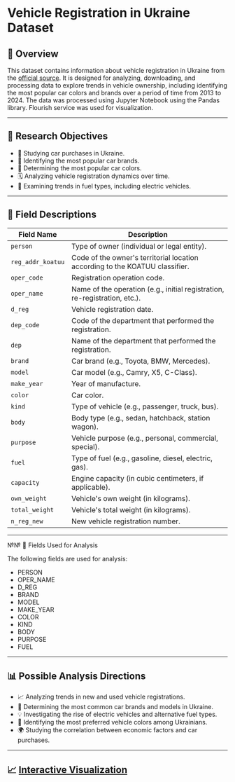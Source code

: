 # Vehicle Registration in Ukraine Dataset

## 📌 Overview

This dataset contains information about vehicle registration in Ukraine from the [official source](https://data.gov.ua/dataset/06779371-308f-42d7-895e-5a39833375f0). It is designed for analyzing, downloading, and processing data to explore trends in vehicle ownership, including identifying the most popular car colors and brands over a period of time from 2013 to 2024. The data was processed using Jupyter Notebook using the Pandas library. Flourish service was used for visualization.

---

## 🎯 Research Objectives

- 🛒 Studying car purchases in Ukraine.
- 🚗 Identifying the most popular car brands.
- 🎨 Determining the most popular car colors.
- 🗓️ Analyzing vehicle registration dynamics over time.
- 🌱 Examining trends in fuel types, including electric vehicles.

---

## 📑 Field Descriptions

| **Field Name**       | **Description**                                                                 |
|--------------------- |------------------------------------------------------------------------------- |
| `person`            | Type of owner (individual or legal entity).                                    |
| `reg_addr_koatuu`   | Code of the owner's territorial location according to the KOATUU classifier.  |
| `oper_code`         | Registration operation code.                                                   |
| `oper_name`         | Name of the operation (e.g., initial registration, re-registration, etc.).    |
| `d_reg`             | Vehicle registration date.                                                     |
| `dep_code`          | Code of the department that performed the registration.                        |
| `dep`               | Name of the department that performed the registration.                        |
| `brand`             | Car brand (e.g., Toyota, BMW, Mercedes).                                       |
| `model`             | Car model (e.g., Camry, X5, C-Class).                                          |
| `make_year`         | Year of manufacture.                                                           |
| `color`             | Car color.                                                                     |
| `kind`              | Type of vehicle (e.g., passenger, truck, bus).                                |
| `body`              | Body type (e.g., sedan, hatchback, station wagon).                            |
| `purpose`           | Vehicle purpose (e.g., personal, commercial, special).                        |
| `fuel`              | Type of fuel (e.g., gasoline, diesel, electric, gas).                         |
| `capacity`          | Engine capacity (in cubic centimeters, if applicable).                        |
| `own_weight`        | Vehicle's own weight (in kilograms).                                           |
| `total_weight`      | Vehicle's total weight (in kilograms).                                         |
| `n_reg_new`         | New vehicle registration number.                                               |

---

№№ 🧩 Fields Used for Analysis

The following fields are used for analysis:

- PERSON
- OPER_NAME
- D_REG
- BRAND
- MODEL
- MAKE_YEAR
- COLOR
- KIND
- BODY
- PURPOSE
- FUEL

---

## 📊 Possible Analysis Directions

- 📈 Analyzing trends in new and used vehicle registrations.
- 🚗 Determining the most common car brands and models in Ukraine.
- 💡 Investigating the rise of electric vehicles and alternative fuel types.
- 🎨 Identifying the most preferred vehicle colors among Ukrainians.
- 🌍 Studying the correlation between economic factors and car purchases.

---

## 📈 [Interactive Visualization](https://public.flourish.studio/story/2894458/)

